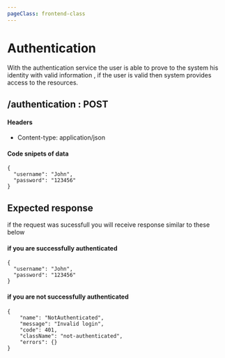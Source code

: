 ```yaml
---
pageClass: frontend-class
---
```


# Authentication

With the authentication service the user is able to prove to the system his identity with valid information , if the user is valid then system provides access to the resources.


## /authentication : POST

#### Headers

- Content-type: application/json

#### Code snipets of data

```
{
  "username": "John",
  "password": "123456"
}
```

## Expected response

if the request was sucessfull you will receive response similar to these below

#### if you are successfully authenticated

```
{
  "username": "John",
  "password": "123456"
}
```

#### if you are not successfully authenticated

```
{
    "name": "NotAuthenticated",
    "message": "Invalid login",
    "code": 401,
    "className": "not-authenticated",
    "errors": {}
}
```